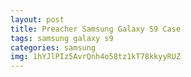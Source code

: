 ```yaml
---
layout: post
title: Preacher Samsung Galaxy S9 Case
tags: samsung galaxy s9
categories: samsung
img: 1hYJlPIz5AvrQnh4o58tz1kT78kkyyRUZ
---
```

